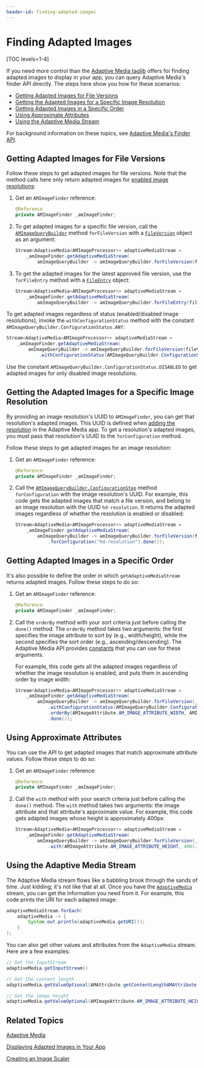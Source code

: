 ```yaml
---
header-id: finding-adapted-images
---
```


# Finding Adapted Images

[TOC levels=1-4]

If you need more control than the 
[Adaptive Media taglib](/docs/7-2/frameworks/-/knowledge_base/f/displaying-adapted-images-in-your-app) 
offers for finding adapted images to display in your app, you can query Adaptive 
Media's finder API directly. The steps here show you how for these scenarios: 

-   [Getting Adapted Images for File Versions](#getting-adapted-images-for-file-versions)
-   [Getting the Adapted Images for a Specific Image Resolution](#getting-the-adapted-images-for-a-specific-image-resolution)
-   [Getting Adapted Images in a Specific Order](#getting-adapted-images-in-a-specific-order)
-   [Using Approximate Attributes](#using-approximate-attributes)
-   [Using the Adaptive Media Stream](#using-the-adaptive-media-stream)

For background information on these topics, see 
[Adaptive Media's Finder API](/docs/7-2/frameworks/-/knowledge_base/f/adaptive-media#adaptive-medias-finder-api). 

## Getting Adapted Images for File Versions

Follow these steps to get adapted images for file versions. Note that the method 
calls here only return adapted images for 
[enabled image resolutions](/docs/7-2/user/-/knowledge_base/u/managing-image-resolutions): 

1.  Get an `AMImageFinder` reference: 

    ```java
    @Reference
    private AMImageFinder _amImageFinder;
    ```

2.  To get adapted images for a specific file version, call the 
    [`AMImageQueryBuilder`](@app-ref@/adaptive-media/latest/javadocs/com/liferay/adaptive/media/image/finder/AMImageQueryBuilder.html) 
    method `forFileVersion` with a 
    [`FileVersion`](@platform-ref@/7.2-latest/javadocs/portal-kernel/com/liferay/portal/kernel/repository/model/FileVersion.html) 
    object as an argument: 

    ```java
    Stream<AdaptiveMedia<AMImageProcessor>> adaptiveMediaStream =
        _amImageFinder.getAdaptiveMediaStream(
            amImageQueryBuilder -> amImageQueryBuilder.forFileVersion(fileVersion).done());
    ```

3.  To get the adapted images for the latest approved file version, use the 
    `forFileEntry` method with a 
    [`FileEntry`](@platform-ref@/7.2-latest/javadocs/portal-kernel/com/liferay/portal/kernel/repository/model/FileEntry.html) 
    object: 

    ```java
    Stream<AdaptiveMedia<AMImageProcessor>> adaptiveMediaStream =
        _amImageFinder.getAdaptiveMediaStream(
            amImageQueryBuilder -> amImageQueryBuilder.forFileEntry(fileEntry).done());
    ```

To get adapted images regardless of status (enabled/disabled image resolutions), 
invoke the `withConfigurationStatus` method with the constant 
`AMImageQueryBuilder.ConfigurationStatus.ANY`: 

```java
Stream<AdaptiveMedia<AMImageProcessor>> adaptiveMediaStream =
    _amImageFinder.getAdaptiveMediaStream(
        amImageQueryBuilder -> amImageQueryBuilder.forFileVersion(fileVersion)
            .withConfigurationStatus(AMImageQueryBuilder.ConfigurationStatus.ANY).done());
```

Use the constant `AMImageQueryBuilder.ConfigurationStatus.DISABLED` to get 
adapted images for only disabled image resolutions. 

## Getting the Adapted Images for a Specific Image Resolution

By providing an image resolution's UUID to `AMImageFinder`, you can get that 
resolution's adapted images. This UUID is defined when 
[adding the resolution](/docs/7-2/user/-/knowledge_base/u/adding-image-resolutions) 
in the Adaptive Media app. To get a resolution's adapted images, you must pass 
that resolution's UUID to the `forConfiguration` method. 

Follow these steps to get adapted images for an image resolution: 

1.  Get an `AMImageFinder` reference: 

    ```java
    @Reference
    private AMImageFinder _amImageFinder;
    ```

2.  Call the 
    [`AMImageQueryBuilder.ConfigurationStep`](@app-ref@/adaptive-media/latest/javadocs/com/liferay/adaptive/media/image/finder/AMImageQueryBuilder.ConfigurationStep.html) 
    method `forConfiguration` with the image resolution's UUID. For example, 
    this code gets the adapted images that match a file version, and belong to 
    an image resolution with the UUID `hd-resolution`. It returns the adapted 
    images regardless of whether the resolution is enabled or disabled: 

    ```java
    Stream<AdaptiveMedia<AMImageProcessor>> adaptiveMediaStream =
        _amImageFinder.getAdaptiveMediaStream(
            amImageQueryBuilder -> amImageQueryBuilder.forFileVersion(fileVersion)
                .forConfiguration("hd-resolution").done());
    ```

## Getting Adapted Images in a Specific Order

It's also possible to define the order in which `getAdaptiveMediaStream` returns 
adapted images. Follow these steps to do so: 

1.  Get an `AMImageFinder` reference: 

    ```java
    @Reference
    private AMImageFinder _amImageFinder;
    ```

2.  Call the `orderBy` method with your sort criteria just before calling the 
    `done()` method. The `orderBy` method takes two arguments: the first 
    specifies the image attribute to sort by (e.g., width/height), while the 
    second specifies the sort order (e.g., ascending/descending). The Adaptive 
    Media API provides 
    [constants](/docs/7-2/frameworks/-/knowledge_base/f/adaptive-media#adaptive-media-api-constants) 
    that you can use for these arguments. 

    For example, this code gets all the adapted images regardless of whether the 
    image resolution is enabled, and puts them in ascending order by image 
    width: 

    ```java
    Stream<AdaptiveMedia<AMImageProcessor>> adaptiveMediaStream =
        _amImageFinder.getAdaptiveMediaStream(
            amImageQueryBuilder -> amImageQueryBuilder.forFileVersion(_fileVersion)
                .withConfigurationStatus(AMImageQueryBuilder.ConfigurationStatus.ANY)
                .orderBy(AMImageAttribute.AM_IMAGE_ATTRIBUTE_WIDTH, AMImageQueryBuilder.SortOrder.ASC)
                .done());
    ```

## Using Approximate Attributes

You can use the API to get adapted images that match approximate attribute 
values. Follow these steps to do so: 

1.  Get an `AMImageFinder` reference: 

    ```java
    @Reference
    private AMImageFinder _amImageFinder;
    ```

2.  Call the `with` method with your search criteria just before calling the 
    `done()` method. The `with` method takes two arguments: the image attribute 
    and that attribute's approximate value. For example, this code gets adapted 
    images whose height is approximately 400px: 

    ```java
    Stream<AdaptiveMedia<AMImageProcessor>> adaptiveMediaStream =
        _amImageFinder.getAdaptiveMediaStream(
            amImageQueryBuilder -> amImageQueryBuilder.forFileVersion(_fileVersion)
                .with(AMImageAttribute.AM_IMAGE_ATTRIBUTE_HEIGHT, 400).done());
    ```

## Using the Adaptive Media Stream

The Adaptive Media stream flows like a babbling brook through the sands of time. 
Just kidding; it's not like that at all. Once you have the 
[`AdaptiveMedia`](@app-ref@/adaptive-media/latest/javadocs/com/liferay/adaptive/media/AdaptiveMedia.html) 
stream, you can get the information you need from it. For example, this code 
prints the URI for each adapted image: 

```java
adaptiveMediaStream.forEach(
    adaptiveMedia -> {
        System.out.println(adaptiveMedia.getURI());
    }
);
```

You can also get other values and attributes from the `AdaptiveMedia` stream. 
Here are a few examples: 

```java
// Get the InputStream 
adaptiveMedia.getInputStream()

// Get the content length
adaptiveMedia.getValueOptional(AMAttribute.getContentLengthAMAttribute())

// Get the image height
adaptiveMedia.getValueOptional(AMImageAttribute.AM_IMAGE_ATTRIBUTE_HEIGHT)
```

## Related Topics

[Adaptive Media](/docs/7-2/frameworks/-/knowledge_base/f/adaptive-media)

[Displaying Adapted Images in Your App](/docs/7-2/frameworks/-/knowledge_base/f/displaying-adapted-images-in-your-app)

[Creating an Image Scaler](/docs/7-2/frameworks/-/knowledge_base/f/creating-an-image-scaler)
